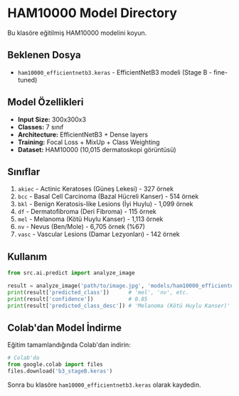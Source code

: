 # HAM10000 Model Directory

Bu klasöre eğitilmiş HAM10000 modelini koyun.

## Beklenen Dosya

- `ham10000_efficientnetb3.keras` - EfficientNetB3 modeli (Stage B - fine-tuned)

## Model Özellikleri

- **Input Size:** 300x300x3
- **Classes:** 7 sınıf
- **Architecture:** EfficientNetB3 + Dense layers
- **Training:** Focal Loss + MixUp + Class Weighting
- **Dataset:** HAM10000 (10,015 dermatoskopi görüntüsü)

## Sınıflar

1. `akiec` - Actinic Keratoses (Güneş Lekesi) - 327 örnek
2. `bcc` - Basal Cell Carcinoma (Bazal Hücreli Kanser) - 514 örnek
3. `bkl` - Benign Keratosis-like Lesions (İyi Huylu) - 1,099 örnek
4. `df` - Dermatofibroma (Deri Fibroma) - 115 örnek
5. `mel` - Melanoma (Kötü Huylu Kanser) - 1,113 örnek
6. `nv` - Nevus (Ben/Mole) - 6,705 örnek (%67)
7. `vasc` - Vascular Lesions (Damar Lezyonları) - 142 örnek

## Kullanım

```python
from src.ai.predict import analyze_image

result = analyze_image('path/to/image.jpg', 'models/ham10000_efficientnetb3.keras')
print(result['predicted_class'])      # 'mel', 'nv', etc.
print(result['confidence'])           # 0.85
print(result['predicted_class_desc']) # 'Melanoma (Kötü Huylu Kanser)'
```

## Colab'dan Model İndirme

Eğitim tamamlandığında Colab'dan indirin:

```python
# Colab'da
from google.colab import files
files.download('b3_stageB.keras')
```

Sonra bu klasöre `ham10000_efficientnetb3.keras` olarak kaydedin.